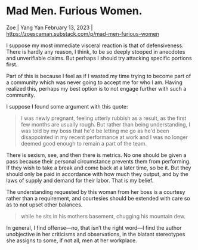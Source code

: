 # Mad Men. Furious Women.

Zoe | Yang Yan
February 13, 2023 | <https://zoescaman.substack.com/p/mad-men-furious-women>

I suppose my most immediate visceral reaction is that of defensiveness. There is hardly any reason, I think, to be so deeply stooped in anecdotes and unverifiable claims. But perhaps I should try attacking specific portions first.

Part of this is because I feel as if I wasted my time trying to become part of a community which was never going to accept me for who I am. Having realized this, perhaps my best option is to not engage further with such a community.

I suppose I found some argument with this quote:

> I was newly pregnant, feeling utterly rubbish as a result, as the first few months are usually rough. But rather than being understanding, I was told by my boss that he'd be letting me go as he'd been disappointed in my recent performance at work and I was no longer deemed good enough to remain a part of the team.

There is sexism, see, and then there is metrics. No one should be given a pass because their personal circumstance prevents them from performing. If they wish to take a break and come back at a later time, so be it. But they should only be paid in accordance with how much they output, and by the laws of supply and demand for their labor. That is my belief.

The understanding requested by this woman from her boss is a courtesy rather than a requirement, and courtesies should be extended with care so as to not upset other balances.

> while he sits in his mothers basement, chugging his mountain dew.

In general, I find offense—no, that isn’t the right word—I find the author unobjective in her criticisms and observations, in the blatant stereotypes she assigns to some, if not all, men at her workplace.
